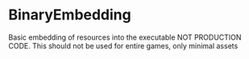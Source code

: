 # BinaryEmbedding
Basic embedding of resources into the executable
NOT PRODUCTION CODE. This should not be used for entire games, only minimal assets
